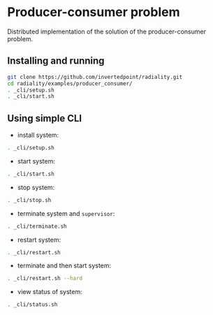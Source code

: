 # Producer-consumer problem

Distributed implementation of the solution of the producer-consumer problem.

## Installing and running

```sh
git clone https://github.com/invertedpoint/radiality.git
cd radiality/examples/producer_consumer/
. _cli/setup.sh
. _cli/start.sh
```

## Using simple CLI

* install system:

```sh
. _cli/setup.sh
```

* start system:

```sh
. _cli/start.sh
```

* stop system:

```sh
. _cli/stop.sh
```

* terminate system and `supervisor`:

```sh
. _cli/terminate.sh
```

* restart system:

```sh
. _cli/restart.sh
```

* terminate and then start system:

```sh
. _cli/restart.sh --hard
```

* view status of system:

```sh
. _cli/status.sh
```
